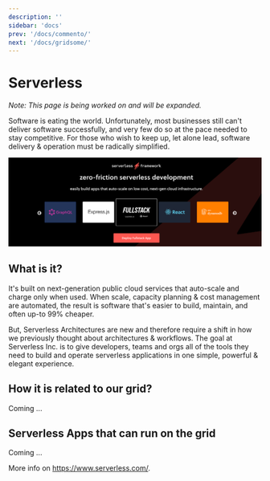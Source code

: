```yaml
---
description: ''
sidebar: 'docs'
prev: '/docs/commento/'
next: '/docs/gridsome/'
---
```


# Serverless

*Note: This page is being worked on and will be expanded.*

Software is eating the world. Unfortunately, most businesses still can't deliver software successfully, and very few do so at the pace needed to stay competitive. For those who wish to keep up, let alone lead, software delivery & operation must be radically simplified.

![](./img/serverless.png)

## What is it?

It's built on next-generation public cloud services that auto-scale and charge only when used. When scale, capacity planning & cost management are automated, the result is software that's easier to build, maintain, and often up-to 99% cheaper.

But, Serverless Architectures are new and therefore require a shift in how we previously thought about architectures & workflows. The goal at Serverless Inc. is to give developers, teams and orgs all of the tools they need to build and operate serverless applications in one simple, powerful & elegant experience.

## How it is related to our grid?

Coming ...

## Serverless Apps that can run on the grid

Coming ...

More info on https://www.serverless.com/.

